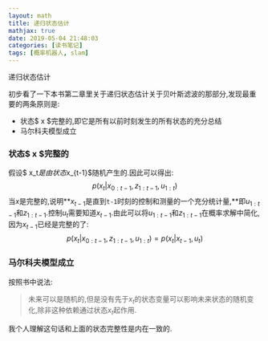 ```yaml
---
layout: math
title: 递归状态估计
mathjax: true
date: 2019-05-04 21:48:03
categories: [读书笔记]
tags: [概率机器人, slam]
---
```


递归状态估计
<!--more-->

初步看了一下本书第二章里关于递归状态估计关于贝叶斯滤波的那部分,发现最重要的两条原则是:

* 状态$ x $完整的,即它是所有以前时刻发生的所有状态的充分总结
* 马尔科夫模型成立

### 状态$ x $完整的
假设$ x_t$是由状态$x_{t-1}$随机产生的.因此可以得出:
$$p(x_t|x_{0:t-1},z_{1:t-1},u_{1:t})$$
当$x$是完整的,说明**$x_{t-1}$是直到`t-1`时刻的控制和测量的一个充分统计量,**即$u_{1:t-1}$和$z_{1:t-1}$.控制$u_t$需要知道$x_{t-1}$.由此可以将$u_{1:t-1}$和$z_{1:t-1}$在概率求解中简化,因为$x_{t-1}$已经是完整的了:
$$p(x_t|x_{0:t-1},z_{1:t-1},u_{1:t})=p(x_t|x_{t-1},u_t)$$
### 马尔科夫模型成立
按照书中说法:
> 未来可以是随机的,但是没有先于$x_t$的状态变量可以影响未来状态的随机变化,除非这种依赖通过状态$x_t$起作用.

我个人理解这句话和上面的状态完整性是内在一致的.

